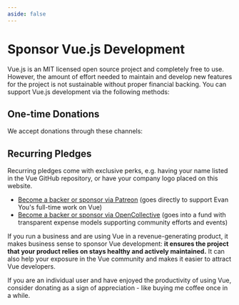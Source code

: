 ```yaml
---
aside: false
---
```


# Sponsor Vue.js Development

Vue.js is an MIT licensed open source project and completely free to use.
However, the amount of effort needed to maintain and develop new features for the project is not sustainable without proper financial backing. You can support Vue.js development via the following methods:

## One-time Donations

We accept donations through these channels:

## Recurring Pledges

Recurring pledges come with exclusive perks, e.g. having your name listed in the Vue GitHub repository, or have your company logo placed on this website.

- [Become a backer or sponsor via Patreon](https://www.patreon.com/evanyou) (goes directly to support Evan You's full-time work on Vue)
- [Become a backer or sponsor via OpenCollective](https://opencollective.com/vuejs) (goes into a fund with transparent expense models supporting community efforts and events)

If you run a business and are using Vue in a revenue-generating product, it makes business sense to sponsor Vue development: **it ensures the project that your product relies on stays healthy and actively maintained.** It can also help your exposure in the Vue community and makes it easier to attract Vue developers.

If you are an individual user and have enjoyed the productivity of using Vue, consider donating as a sign of appreciation - like buying me coffee once in a while.

